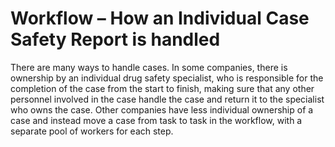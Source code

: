 # Workflow – How an Individual Case Safety Report is handled

There are many ways to handle cases. In some companies, there is ownership by an individual drug safety specialist, who is responsible for the completion of the case from the start to finish, making sure that any other personnel involved in the case handle the case and return it to the specialist who owns the case.
Other companies have less individual ownership of a case and instead move a case from task to task in the workflow, with a separate pool of workers for each step.

